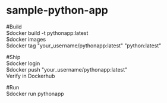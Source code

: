 # sample-python-app  
   
#Build    
$docker build -t pythonapp:latest    
$docker images    
$docker tag "your_username/pythonapp:latest" "python:latest"   
    
#Ship    
$docker login    
$docker push "your_username/pythonapp:latest"  
Verify in Dockerhub    
   
#Run    
$docker run pythonapp   
